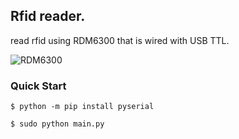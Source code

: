 ## Rfid reader.


read rfid using RDM6300 that is wired with USB TTL.

![RDM6300](./rdm6300.jpg)

### Quick Start

```console
$ python -m pip install pyserial
```
```console
$ sudo python main.py
```
